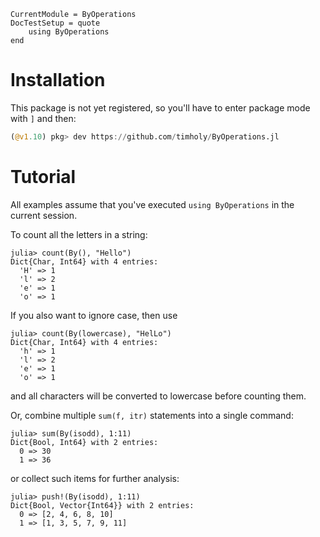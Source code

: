 ```@meta
CurrentModule = ByOperations
DocTestSetup = quote
    using ByOperations
end
```

# Installation

This package is not yet registered, so you'll have to enter package mode with `]` and then:

```julia
(@v1.10) pkg> dev https://github.com/timholy/ByOperations.jl
```

# Tutorial

All examples assume that you've executed `using ByOperations` in the current session.

To count all the letters in a string:

```jldoctest
julia> count(By(), "Hello")
Dict{Char, Int64} with 4 entries:
  'H' => 1
  'l' => 2
  'e' => 1
  'o' => 1
```

If you also want to ignore case, then use

```jldoctest
julia> count(By(lowercase), "HelLo")
Dict{Char, Int64} with 4 entries:
  'h' => 1
  'l' => 2
  'e' => 1
  'o' => 1
```

and all characters will be converted to lowercase before counting them.

Or, combine multiple `sum(f, itr)` statements into a single command:

```jldoctest
julia> sum(By(isodd), 1:11)
Dict{Bool, Int64} with 2 entries:
  0 => 30
  1 => 36
```

or collect such items for further analysis:

```jldoctest
julia> push!(By(isodd), 1:11)
Dict{Bool, Vector{Int64}} with 2 entries:
  0 => [2, 4, 6, 8, 10]
  1 => [1, 3, 5, 7, 9, 11]
```
